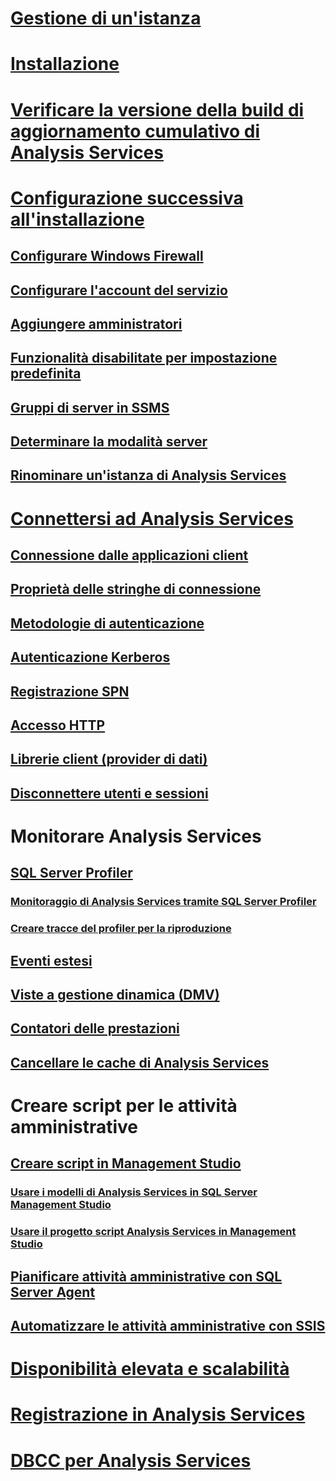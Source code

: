 # [Gestione di un'istanza](analysis-services-instance-management.md)  
# [Installazione](../../analysis-services/instances/install-windows/install-analysis-services.md)
# [Verificare la versione della build di aggiornamento cumulativo di Analysis Services](analysis-services-component-version.md)
# [Configurazione successiva all'installazione](post-install-configuration-analysis-services.md)  
## [Configurare Windows Firewall](configure-the-windows-firewall-to-allow-analysis-services-access.md)  
## [Configurare l'account del servizio](configure-service-accounts-analysis-services.md)  
## [Aggiungere amministratori](grant-server-admin-rights-to-an-analysis-services-instance.md)  
## [Funzionalità disabilitate per impostazione predefinita](features-off-by-default-analysis-services.md)  
## [Gruppi di server in SSMS](register-an-analysis-services-instance-in-a-server-group.md)  
## [Determinare la modalità server](determine-the-server-mode-of-an-analysis-services-instance.md)  
## [Rinominare un'istanza di Analysis Services](rename-an-analysis-services-instance.md)  
# [Connettersi ad Analysis Services](connect-to-analysis-services.md)  
## [Connessione dalle applicazioni client](connect-from-client-applications-analysis-services.md)  
## [Proprietà delle stringhe di connessione](connection-string-properties-analysis-services.md)  
## [Metodologie di autenticazione](authentication-methodologies-supported-by-analysis-services.md)  
## [Autenticazione Kerberos](configure-analysis-services-for-kerberos-constrained-delegation.md)  
## [Registrazione SPN](spn-registration-for-an-analysis-services-instance.md)  
## [Accesso HTTP](configure-http-access-to-analysis-services-on-iis-8-0.md)  
## [Librerie client (provider di dati)](data-providers-used-for-analysis-services-connections.md)  
## [Disconnettere utenti e sessioni](disconnect-users-and-sessions-on-analysis-services-server.md)  
# Monitorare Analysis Services
## [SQL Server Profiler](use-sql-server-profiler-to-monitor-analysis-services.md)  
### [Monitoraggio di Analysis Services tramite SQL Server Profiler](introduction-to-monitoring-analysis-services-with-sql-server-profiler.md)  
### [Creare tracce del profiler per la riproduzione](create-profiler-traces-for-replay-analysis-services.md)  
## [Eventi estesi](monitor-analysis-services-with-sql-server-extended-events.md)  
## [Viste a gestione dinamica (DMV)](use-dynamic-management-views-dmvs-to-monitor-analysis-services.md)  
## [Contatori delle prestazioni](performance-counters-ssas.md)  
## [Cancellare le cache di Analysis Services](clear-the-analysis-services-caches.md)  
# Creare script per le attività amministrative
## [Creare script in Management Studio](create-analysis-services-scripts-in-management-studio.md)  
### [Usare i modelli di Analysis Services in SQL Server Management Studio](use-analysis-services-templates-in-sql-server-management-studio.md)  
### [Usare il progetto script Analysis Services in Management Studio](analysis-services-scripts-project-in-sql-server-management-studio.md)  
## [Pianificare attività amministrative con SQL Server Agent](schedule-ssas-administrative-tasks-with-sql-server-agent.md)  
## [Automatizzare le attività amministrative con SSIS](automate-analysis-services-administrative-tasks-with-ssis.md)  
# [Disponibilità elevata e scalabilità](high-availability-and-scalability-in-analysis-services.md)  
# [Registrazione in Analysis Services](log-operations-in-analysis-services.md)  
# [DBCC per Analysis Services](database-consistency-checker-dbcc-for-analysis-services.md)  
